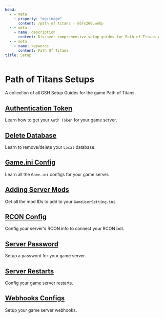 ```yaml
---
head:
  - - meta
    - property: "og:image"
      content: /path of titans - 667x260.webp
  - - meta
    - name: description
      content: Discover comprehensive setup guides for Path of Titans on GameServersHub. Whether you're configuring authentication tokens, managing databases, or customizing game settings, our detailed walkthroughs cover everything you need to optimize your dino MMO server. Explore game.ini configurations, learn how to install mods, set up server restarts, and much more for the ultimate gaming experience!
  - - meta
    - name: keywords
      content: Path Of Titans
title: Setup
---
```


# Path of Titans Setups

A collection of all GSH Setup Guides for the game Path of Titans.

## [Authentication Token](./path-of-titans-auth-token-setup)

Learn how to get your `Auth Token` for your game server.

## [Delete Database](./path-of-titans-delete-server-database)

Learn to remove/delete your `Local` database.

## [Game.ini Config](./path-of-titans-how-to-configurate-game-ini)

Learn all the `Game.ini` configs for your game server.

## [Adding Server Mods](./path-of-titans-how-to-install-mods)

Get all the mod IDs to add to your `GameUserSetting.ini`.

## [RCON Config](./path-of-titans-rcon-config)

Config your server's RCON info to connect your RCON bot.

## [Server Password](./path-of-titans-server-password)

Setup a password for your game server.

## [Server Restarts](./path-of-titans-server-restart)

Config your game server restarts.

## [Webhooks Configs](./path-of-titans-webhook-config)

Setup your game server webhooks.
